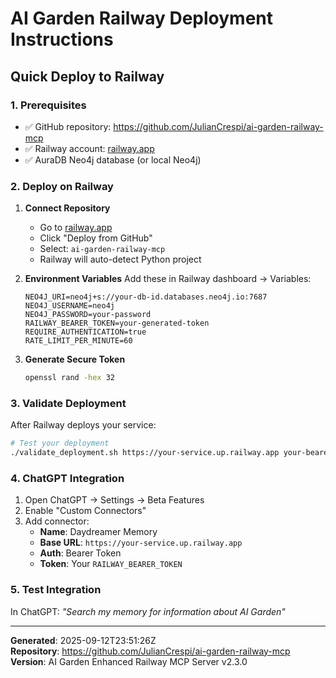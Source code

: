 # AI Garden Railway Deployment Instructions

## Quick Deploy to Railway

### 1. Prerequisites
- ✅ GitHub repository: https://github.com/JulianCrespi/ai-garden-railway-mcp
- ✅ Railway account: [railway.app](https://railway.app)
- ✅ AuraDB Neo4j database (or local Neo4j)

### 2. Deploy on Railway

1. **Connect Repository**
   - Go to [railway.app](https://railway.app)
   - Click "Deploy from GitHub"
   - Select: `ai-garden-railway-mcp`
   - Railway will auto-detect Python project

2. **Environment Variables**
   Add these in Railway dashboard → Variables:
   ```
   NEO4J_URI=neo4j+s://your-db-id.databases.neo4j.io:7687
   NEO4J_USERNAME=neo4j
   NEO4J_PASSWORD=your-password
   RAILWAY_BEARER_TOKEN=your-generated-token
   REQUIRE_AUTHENTICATION=true
   RATE_LIMIT_PER_MINUTE=60
   ```

3. **Generate Secure Token**
   ```bash
   openssl rand -hex 32
   ```

### 3. Validate Deployment

After Railway deploys your service:

```bash
# Test your deployment
./validate_deployment.sh https://your-service.up.railway.app your-bearer-token
```

### 4. ChatGPT Integration

1. Open ChatGPT → Settings → Beta Features
2. Enable "Custom Connectors"
3. Add connector:
   - **Name**: Daydreamer Memory
   - **Base URL**: `https://your-service.up.railway.app`
   - **Auth**: Bearer Token
   - **Token**: Your `RAILWAY_BEARER_TOKEN`

### 5. Test Integration

In ChatGPT: *"Search my memory for information about AI Garden"*

---

**Generated**: 2025-09-12T23:51:26Z  
**Repository**: https://github.com/JulianCrespi/ai-garden-railway-mcp  
**Version**: AI Garden Enhanced Railway MCP Server v2.3.0
